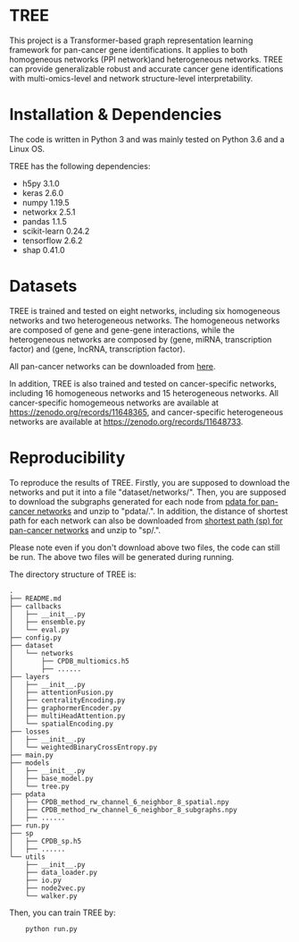 # 	TREE
This project is a Transformer-based graph representation learning framework for pan-cancer gene identifications. It applies to both homogeneous networks (PPI network)and heterogeneous networks. TREE can provide generalizable robust and accurate cancer gene identifications with multi-omics-level and network structure-level interpretability. 

# Installation & Dependencies
The code is written in Python 3 and was mainly tested on Python 3.6 and a Linux OS. 

TREE has the following dependencies:
* h5py 3.1.0
* keras 2.6.0
* numpy 1.19.5
* networkx 2.5.1
* pandas 1.1.5
* scikit-learn 0.24.2
* tensorflow 2.6.2
* shap 0.41.0


# Datasets
TREE is trained and tested on eight networks, including six homogeneous networks and two heterogeneous networks. The homogeneous networks are composed of gene and gene-gene interactions, while the heterogeneous networks are composed by (gene, miRNA, transcription factor) and (gene, lncRNA, transcription factor).

All pan-cancer networks can be downloaded from [here](https://zenodo.org/records/11648891).

In addition, TREE is also trained and tested on cancer-specific networks, including 16 homogeneous networks and 15 heterogeneous networks. All cancer-specific homogemeous networks are available at https://zenodo.org/records/11648365, and cancer-specific heterogeneous networks are available at https://zenodo.org/records/11648733.

# Reproducibility
To reproduce the results of TREE. Firstly, you are supposed to download the networks and put it into a file "dataset/networks/". Then, you are supposed to download the subgraphs generated for each node from [pdata for pan-cancer networks](https://zenodo.org/records/15045885) and unzip to "pdata/.". In addition, the distance of shortest path for each network can also be downloaded from [shortest path (sp) for pan-cancer networks](https://zenodo.org/records/15045711) and unzip to "sp/.". 

Please note even if you don't download above two files, the code can still be run. The above two files will be generated during running.


The directory structure of TREE is:
```
.
├── README.md
├── callbacks
│   ├── __init__.py
│   ├── ensemble.py
│   └── eval.py
├── config.py
├── dataset
│   └── networks
│       ├── CPDB_multiomics.h5
│       ├── ......
├── layers
│   ├── __init__.py
│   ├── attentionFusion.py
│   ├── centralityEncoding.py
│   ├── graphormerEncoder.py
│   ├── multiHeadAttention.py
│   └── spatialEncoding.py
├── losses
│   ├── __init__.py
│   └── weightedBinaryCrossEntropy.py
├── main.py
├── models
│   ├── __init__.py
│   ├── base_model.py
│   └── tree.py
├── pdata
│   ├── CPDB_method_rw_channel_6_neighbor_8_spatial.npy
│   ├── CPDB_method_rw_channel_6_neighbor_8_subgraphs.npy
│   ├── ......
├── run.py
├── sp
│   ├── CPDB_sp.h5
│   ├── ......
└── utils
    ├── __init__.py
    ├── data_loader.py
    ├── io.py
    ├── node2vec.py
    └── walker.py

```
Then, you can train TREE by:
```
    python run.py
```

